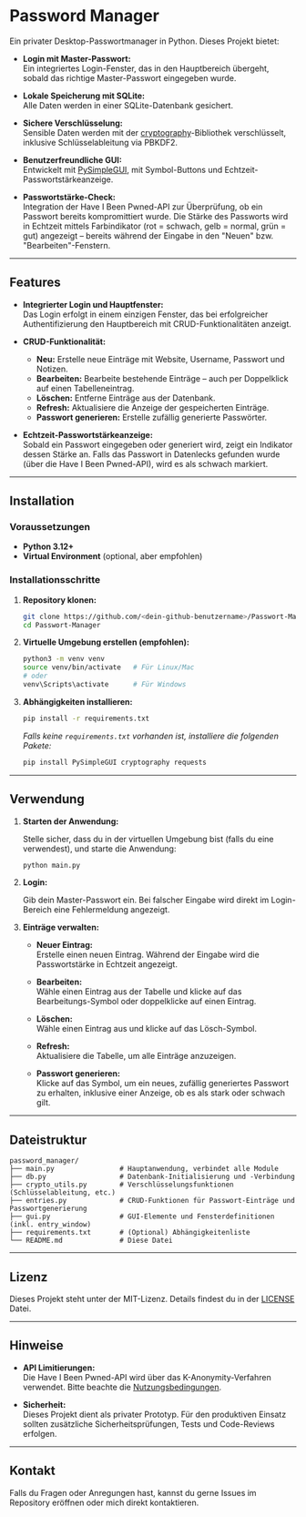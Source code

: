 # Password Manager

Ein privater Desktop-Passwortmanager in Python. Dieses Projekt bietet:

- **Login mit Master-Passwort:**  
  Ein integriertes Login-Fenster, das in den Hauptbereich übergeht, sobald das richtige Master-Passwort eingegeben wurde.

- **Lokale Speicherung mit SQLite:**  
  Alle Daten werden in einer SQLite-Datenbank gesichert.

- **Sichere Verschlüsselung:**  
  Sensible Daten werden mit der [cryptography](https://cryptography.io)-Bibliothek verschlüsselt, inklusive Schlüsselableitung via PBKDF2.

- **Benutzerfreundliche GUI:**  
  Entwickelt mit [PySimpleGUI](https://pysimplegui.readthedocs.io/), mit Symbol-Buttons und Echtzeit-Passwortstärkeanzeige.

- **Passwortstärke-Check:**  
  Integration der Have I Been Pwned-API zur Überprüfung, ob ein Passwort bereits kompromittiert wurde. Die Stärke des Passworts wird in Echtzeit mittels Farbindikator (rot = schwach, gelb = normal, grün = gut) angezeigt – bereits während der Eingabe in den "Neuen" bzw. "Bearbeiten"-Fenstern.

---

## Features

- **Integrierter Login und Hauptfenster:**  
  Das Login erfolgt in einem einzigen Fenster, das bei erfolgreicher Authentifizierung den Hauptbereich mit CRUD-Funktionalitäten anzeigt.

- **CRUD-Funktionalität:**  
  - **Neu:** Erstelle neue Einträge mit Website, Username, Passwort und Notizen.
  - **Bearbeiten:** Bearbeite bestehende Einträge – auch per Doppelklick auf einen Tabelleneintrag.
  - **Löschen:** Entferne Einträge aus der Datenbank.
  - **Refresh:** Aktualisiere die Anzeige der gespeicherten Einträge.
  - **Passwort generieren:** Erstelle zufällig generierte Passwörter.

- **Echtzeit-Passwortstärkeanzeige:**  
  Sobald ein Passwort eingegeben oder generiert wird, zeigt ein Indikator dessen Stärke an. Falls das Passwort in Datenlecks gefunden wurde (über die Have I Been Pwned-API), wird es als schwach markiert.

---

## Installation

### Voraussetzungen

- **Python 3.12+**  
- **Virtual Environment** (optional, aber empfohlen)

### Installationsschritte

1. **Repository klonen:**

   ```bash
   git clone https://github.com/<dein-github-benutzername>/Passwort-Manager.git
   cd Passwort-Manager
   ```

2. **Virtuelle Umgebung erstellen (empfohlen):**

   ```bash
   python3 -m venv venv
   source venv/bin/activate   # Für Linux/Mac
   # oder
   venv\Scripts\activate      # Für Windows
   ```

3. **Abhängigkeiten installieren:**

   ```bash
   pip install -r requirements.txt
   ```

   *Falls keine `requirements.txt` vorhanden ist, installiere die folgenden Pakete:*

   ```bash
   pip install PySimpleGUI cryptography requests
   ```

---

## Verwendung

1. **Starten der Anwendung:**

   Stelle sicher, dass du in der virtuellen Umgebung bist (falls du eine verwendest), und starte die Anwendung:

   ```bash
   python main.py
   ```

2. **Login:**

   Gib dein Master-Passwort ein. Bei falscher Eingabe wird direkt im Login-Bereich eine Fehlermeldung angezeigt.

3. **Einträge verwalten:**

   - **Neuer Eintrag:**  
     Erstelle einen neuen Eintrag. Während der Eingabe wird die Passwortstärke in Echtzeit angezeigt.
     
   - **Bearbeiten:**  
     Wähle einen Eintrag aus der Tabelle und klicke auf das Bearbeitungs-Symbol oder doppelklicke auf einen Eintrag.
     
   - **Löschen:**  
     Wähle einen Eintrag aus und klicke auf das Lösch-Symbol.
     
   - **Refresh:**  
     Aktualisiere die Tabelle, um alle Einträge anzuzeigen.
     
   - **Passwort generieren:**  
     Klicke auf das Symbol, um ein neues, zufällig generiertes Passwort zu erhalten, inklusive einer Anzeige, ob es als stark oder schwach gilt.

---

## Dateistruktur

```
password_manager/
├── main.py                # Hauptanwendung, verbindet alle Module
├── db.py                  # Datenbank-Initialisierung und -Verbindung
├── crypto_utils.py        # Verschlüsselungsfunktionen (Schlüsselableitung, etc.)
├── entries.py             # CRUD-Funktionen für Passwort-Einträge und Passwortgenerierung
├── gui.py                 # GUI-Elemente und Fensterdefinitionen (inkl. entry_window)
├── requirements.txt       # (Optional) Abhängigkeitenliste
└── README.md              # Diese Datei
```

---

## Lizenz

Dieses Projekt steht unter der MIT-Lizenz. Details findest du in der [LICENSE](LICENSE) Datei.

---

## Hinweise

- **API Limitierungen:**  
  Die Have I Been Pwned-API wird über das K-Anonymity-Verfahren verwendet. Bitte beachte die [Nutzungsbedingungen](https://haveibeenpwned.com/API/v3).

- **Sicherheit:**  
  Dieses Projekt dient als privater Prototyp. Für den produktiven Einsatz sollten zusätzliche Sicherheitsprüfungen, Tests und Code-Reviews erfolgen.

---

## Kontakt

Falls du Fragen oder Anregungen hast, kannst du gerne Issues im Repository eröffnen oder mich direkt kontaktieren.
